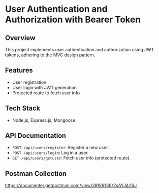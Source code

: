 # User Authentication and Authorization with Bearer Token
 
## Overview
This project implements user authentication and authorization using JWT tokens, adhering to the MVC design pattern.

## Features
- User registration
- User login with JWT generation
- Protected route to fetch user info

## Tech Stack
- Node.js, Express.js, Mongoose

 ## API Documentation
- `POST /api/users/register`: Register a new user.
- `POST /api/users/login`: Log in a user.
- `GET /api/users/getuser`: Fetch user info (protected route).

## Postman Collection

https://documenter.getpostman.com/view/39189138/2sAYJ4i1SJ
